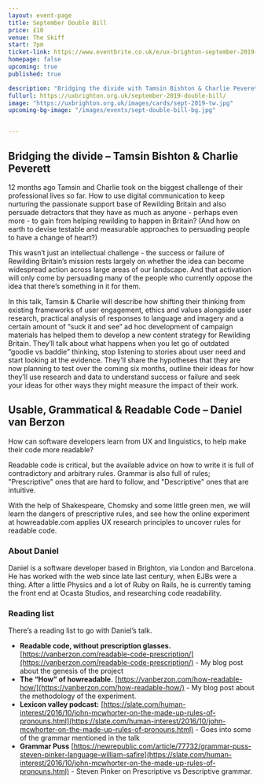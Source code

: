 ```yaml
---
layout: event-page	
title: September Double Bill
price: £10
venue: The Skiff
start: 7pm
ticket-link: https://www.eventbrite.co.uk/e/ux-brighton-september-2019-double-bill-tickets-66206211561#tickets
homepage: false
upcoming: true
published: true

description: "Bridging the divide with Tamsin Bishton & Charlie Peverett and Usable, Grammatical & Readable Code with Daniel van Berzon"
fullurl: https://uxbrighton.org.uk/september-2019-double-bill/
image: "https://uxbrighton.org.uk/images/cards/sept-2019-tw.jpg"
upcoming-bg-image: "/images/events/sept-double-bill-bg.jpg"


---
```


## Bridging the divide – Tamsin Bishton & Charlie Peverett

12 months ago Tamsin and Charlie took on the biggest challenge of their professional lives so far. How to use digital communication to keep nurturing the passionate support base of Rewilding Britain and also persuade detractors that they have as much as anyone - perhaps even more - to gain from helping rewilding to happen in Britain? (And how on earth to devise testable and measurable approaches to persuading people to have a change of heart?)

This wasn’t just an intellectual challenge - the success or failure of Rewilding Britain’s mission rests largely on whether the idea can become widespread action across large areas of our landscape. And that activation will only come by persuading many of the people who currently oppose the idea that there’s something in it for them.

In this talk, Tamsin & Charlie will describe how shifting their thinking from existing frameworks of user engagement, ethics and values alongside user research, practical analysis of responses to language and imagery and a certain amount of “suck it and see” ad hoc development of campaign materials has helped them to develop a new content strategy for Rewilding Britain. They’ll talk about what happens when you let go of outdated “goodie vs baddie” thinking, stop listening to stories about user need and start looking at the evidence. They’ll share the hypotheses that they are now planning to test over the coming six months, outline their ideas for how they’ll use research and data to understand success or failure and seek your ideas for other ways they might measure the impact of their work.   

## Usable, Grammatical & Readable Code – Daniel van Berzon
How can software developers learn from UX and linguistics, to help make their code more readable?

Readable code is critical, but the available advice on how to write it is full of contradictory and arbitrary rules. Grammar is also full of rules; "Prescriptive" ones that are hard to follow, and "Descriptive" ones that are intuitive.

With the help of Shakespeare, Chomsky and some little green men, we will learn the dangers of prescriptive rules, and see how the online experiment at howreadable.com applies UX research principles to uncover rules for readable code.

### About Daniel
Daniel is a software developer based in Brighton, via London and Barcelona. He has worked with the web since late last century, when EJBs were a thing. After a little Physics and a lot of Ruby on Rails, he is currently taming the front end at Ocasta Studios, and researching code readability.

### Reading list

There’s a reading list to go with Daniel’s talk.

- **Readable code, without prescription glasses.** [https://vanberzon.com/readable-code-prescription/](https://vanberzon.com/readable-code-prescription/) - My blog post about the genesis of the project
- **The “How” of howreadable.** [https://vanberzon.com/how-readable-how/](https://vanberzon.com/how-readable-how/) - My blog post about the methodology of the experiment.
- **Lexicon valley podcast:** 
[https://slate.com/human-interest/2016/10/john-mcwhorter-on-the-made-up-rules-of-pronouns.html](https://slate.com/human-interest/2016/10/john-mcwhorter-on-the-made-up-rules-of-pronouns.html) - Goes into some of the grammar mentioned in the talk
- **Grammar Puss**
[https://newrepublic.com/article/77732/grammar-puss-steven-pinker-language-william-safire](https://slate.com/human-interest/2016/10/john-mcwhorter-on-the-made-up-rules-of-pronouns.html) - Steven Pinker on Prescriptive vs Descriptive grammar.

